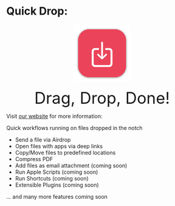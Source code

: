 # Quick Drop: 

<p align="center">
  <img width="150" height="150" src="assets/logo.png">
</p>

<p align="center">
<span style="font-size:3em;">Drag, Drop, Done!</span>
<p>

Visit [our website](https://quickdrop.antran.app/) for more information: 

Quick workflows running on files dropped in the notch

- Send a file via Airdrop
- Open files with apps via deep links
- Copy/Move files to predefined locations
- Compress PDF
- Add files as email attachment (coming soon)
- Run Apple Scripts (coming soon)
- Run Shortcuts (coming soon)
- Extensible Plugins (coming soon)

... and many more features coming soon

